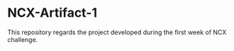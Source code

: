 # NCX-Artifact-1
This repository regards the project developed during the first week of NCX challenge.
